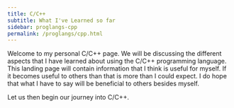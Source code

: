 ```yaml
---
title: C/C++
subtitle: What I've Learned so far
sidebar: proglangs-cpp
permalink: /proglangs/cpp.html
---
```


Welcome to my personal C/C++ page.  We will be discussing the different aspects that I have learned about using the 
C/C++ programming language.  This landing page will contain information that I think is useful for myself.  If it 
becomes useful to others than that is more than I could expect.  I do hope that what I have to say will be beneficial
to others besides myself.

Let us then begin our journey into C/C++.
